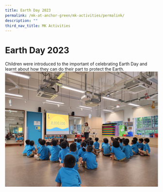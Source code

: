 ```yaml
---
title: Earth Day 2023
permalink: /mk-at-anchor-green/mk-activities/permalink/
description: ""
third_nav_title: MK Activities
---
```

# Earth Day 2023


Children were introduced to the important of celebrating Earth Day and learnt about how they can do their part to protect the Earth.
![](/images/MK/2023/Earth%20Day%202023/1%20earth%20day%202023.jpg)